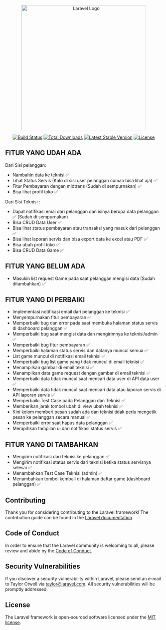 <p align="center"><a href="https://laravel.com" target="_blank"><img src="https://raw.githubusercontent.com/laravel/art/master/logo-lockup/5%20SVG/2%20CMYK/1%20Full%20Color/laravel-logolockup-cmyk-red.svg" width="400" alt="Laravel Logo"></a></p>

<p align="center">
<a href="https://github.com/laravel/framework/actions"><img src="https://github.com/laravel/framework/workflows/tests/badge.svg" alt="Build Status"></a>
<a href="https://packagist.org/packages/laravel/framework"><img src="https://img.shields.io/packagist/dt/laravel/framework" alt="Total Downloads"></a>
<a href="https://packagist.org/packages/laravel/framework"><img src="https://img.shields.io/packagist/v/laravel/framework" alt="Latest Stable Version"></a>
<a href="https://packagist.org/packages/laravel/framework"><img src="https://img.shields.io/packagist/l/laravel/framework" alt="License"></a>
</p>

## FITUR YANG UDAH ADA

Dari Sisi pelanggan:

-   Nambahin data ke teknisi ✅
-   Lihat Status Servis (Kalo di sisi user pelanggan cuman bisa lihat aja) ✅
-   Fitur Pembayaran dengan midtrans (Sudah di sempurnakan) ✅
-   Bisa lihat profil toko ✅

Dari Sisi Teknisi :

-   Dapat notifikasi emai dari pelanggan dan isinya berupa data pelanggan ✅ (Sudah di sempurnakan)
-   Bisa CRUD Data User ✅
-   Bisa lihat status pembayaran atau transaksi yang masuk dari pelanggan ✅
-   Bisa lihat laporan servis dan bisa export data ke excel atau PDF ✅
-   Bisa ubah profil toko ✅
-   Bisa CRUD Data Game ✅

## FITUR YANG BELUM ADA

-   Masukin list request Game pada saat pelanggan mengisi data (Sudah ditambahkan) ✅

## FITUR YANG DI PERBAIKI

-   Implementasi notifikasi email dari pelanggan ke teknisi ✅
-   Menyempurnakan fitur pembayaran ✅
-   Memperbaiki bug dan error pada saat membuka halaman status servis di dashboard pelanggan ✅
-   Memperbaiki bug saat mengisi data dan mengirimnya ke teknisi/admin ✅
-   Memperbaiki bug fitur pembayaran ✅
-   Memperbaiki halaman status servis dan datanya muncul semua ✅
-   List game muncul di notifikasi email teknisi ✅
-   Memperbaiki bug list game yang tidak muncul di email teknisi ✅
-   Menampilkan gambar di email teknisi ✅
-   Menampilkan data game request dengan gambar di email teknisi ✅
-   Memperbaiki data tidak muncul saat mencari data user di API data user ✅
-   Memperbaiki data tidak muncul saat mencari data atau laporan servis di API laporan servis ✅
-   Memperbaiki Test Case pada Pelanggan dan Teknisi ✅
-   Memberikan jarak tombol ubah di view ubah teknisi ✅
-   Kini kolom memberi pesan sudah ada dan teknisi tidak perlu mengetik pesan ke pelanggan secara manual ✅
-   Memperbaiki error saat hapus data pelanggan ✅
-   Merapihkan tampilan ui dari notifikasi status servis ✅

## FITUR YANG DI TAMBAHKAN

-   Mengirim notifikasi dari teknisi ke pelanggan ✅
-   Mengirim notifikasi status servis dari teknisi ketika status servisnya selesai ✅
-   Menambahkan Test Case Teknisi (admin) ✅
-   Menambahkan tombol kembali di halaman daftar game (dashboard pelanggan) ✅

## Contributing

Thank you for considering contributing to the Laravel framework! The contribution guide can be found in the [Laravel documentation](https://laravel.com/docs/contributions).

## Code of Conduct

In order to ensure that the Laravel community is welcoming to all, please review and abide by the [Code of Conduct](https://laravel.com/docs/contributions#code-of-conduct).

## Security Vulnerabilities

If you discover a security vulnerability within Laravel, please send an e-mail to Taylor Otwell via [taylor@laravel.com](mailto:taylor@laravel.com). All security vulnerabilities will be promptly addressed.

## License

The Laravel framework is open-sourced software licensed under the [MIT license](https://opensource.org/licenses/MIT).
